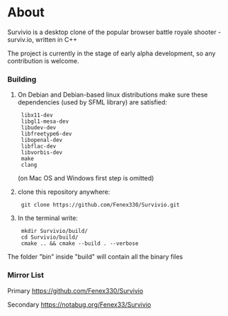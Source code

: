 # About

Survivio is a desktop clone of the popular browser battle royale shooter - surviv.io, written in C++

The project is currently in the stage of early alpha development, so any contribution is welcome.



### Building

1) On Debian and Debian-based linux distributions
    make sure these dependencies (used by SFML library) are satisfied:


        libx11-dev
        libgl1-mesa-dev
        libudev-dev
        libfreetype6-dev
        libopenal-dev
        libflac-dev
        libvorbis-dev
        make
        clang


    (on Mac OS and Windows first step is omitted)

2) clone this repository anywhere:

        git clone https://github.com/Fenex330/Survivio.git

3) In the terminal write:

        mkdir Survivio/build/
        cd Survivio/build/
        cmake .. && cmake --build . --verbose


The folder "bin" inside "build" will contain all the binary files



### Mirror List

Primary https://github.com/Fenex330/Survivio

Secondary https://notabug.org/Fenex33/Survivio